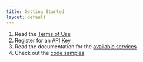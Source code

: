 ```yaml
---
title: Getting Started
layout: default
---
```


1. Read the [Terms of Use](Terms_of_Use)
2. Register for an [API Key](API_Keys)
3. Read the documentation for the [available services](Bible_Services)
4. Check out the [code samples](Samples)
